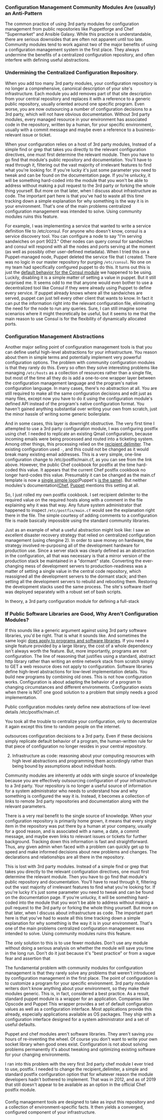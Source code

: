 ### Configuration Management Community Modules Are (usually) an Anti-Pattern

The common practice of using 3rd party modules for configuration management from public repositories like Puppetforge and Chef "Supermarket" and Ansible Galaxy.  While this practice is understandable, there are serious downsides that are often not apparent until too late.  Community modules tend to work against two of the major benefits of using a configuration management system in the first place.  They always undermine the benefits of a centralized configuration repository, and often interfere with defining useful abstractions.

### Undermining the Centralized Configuration Repository.

When you add too many 3rd party modules, your configuration repository is no longer a comprehensive, canonical description of your site's infrastructure.  Each module you add removes part of that site description from your central repository and replaces it with a reference to a generic public repository, usually oriented around one specific program.  Even worse, you are now outsourcing a number of configuration decisions to a 3rd party, which will not have obvious documentation.  Without 3rd party modules, every managed resource in your environment has associated code in the repository, written by a human, for your specific environment, usually with a commit message and maybe even a reference to a business-relevant issue or ticket.

When your configuration relies on a host of 3rd party modules, Instead of a simple find or grep that takes you directly to the relevant configuration directives, one must first determine the relevant module.  Then you have to go find that module's public repository and documentation.  You'll have to read through it, filtering out the vast majority of irrelevant features to find what you're looking for.  If you're lucky it's just some parameter you need to tweak and can be found on the documentation page.  If you're unlucky, it will be something hard-coded into the module that you won't be able to address without making a pull request to the 3rd party or forking the whole thing yourself.  But more on that later, when I discuss about infrastructure as code.  The important part here is that you've had to waste all this time tracking down a simple explanation for why something is the way it is in your environment.  That's one of the main problems centralized configuration management was intended to solve.  Using community modules ruins this feature.

For example, I was implementing a service that wanted to write a service definition file to /etc/consul.  For anyone who doesn't know, consul is a service discovery tool.  You can configure a node to say "I'm serving sandwiches on port 9023."   Other nodes can query consul for sandwiches and consul will respond with all the nodes and ports serving at the moment (as well as possibly other user-defined metadata).  When I tried this on a Puppet-managed node, Puppet deleted the service file that I created.  There was no logic in our master repository for purging `/etc/consul`.  No one on my team had specifically configured puppet to do this.  It turns out this is just the [default behavior for the Consul module](https://github.com/solarkennedy/puppet-consul/blob/4af8f2c56fbaadb9c0d1701f9fd1a17fbc3b14a4/manifests/init.pp#L221) we happened to be using.  Luckily, disabling it is a simple matter of setting a value in puppet.  But it still surprised me.  It seems odd to me that anyone would even bother to use a decentralized tool like Consul if they were already using Puppet to define every service.  If puppet already knows where all the sandwiches are served, puppet can just tell every other client that wants to know.  In fact it can put the information right into the relevant configuration file, eliminating the need for the node to run any queries.  Sure, I can still imagine some scenarios where it might theoretically be useful, but it seems to me that the main reason to use Consul is for the flexibility of dynamically allocated ports.

### Configuration Management Abstractions

Another major selling point of configuration management tools is that you can define useful high-level abstractions for your infrastructure.  You reason about them in simple terms and potentially implement very powerful configuration options.  The problem with community configuration modules is that they rarely do this.  Every so often they solve interesting problems like managing `/etc/hosts` as a collection of resources rather than a single file, but most of the time all they do is add a one-to-one wrapper layer between the configuration management language and the program's native configuration language.  In many cases, there's no abstraction at all.  You are still required to make all the same configuration decisions and edit just as many files, except now you have to do it using the configuration module's defined API instead of the program's native configuration format.  You haven't gained anything substantial over writing your own from scratch, just the minor hassle of writing some generic boilerplate.

And in some cases, this layer is downright obstructive.  The very first time I attempted to use a 3rd party configuration module, I was configuring postfix using chef.  I needed to replicate an existing Qmail configuration, because incoming emails were being processed and routed into a ticketing system.  Among other things, this processing relied on the [recipient delimiter](http://www.postfix.org/postconf.5.html#recipient_delimiter).  The existing configuration used `-`, and this could not be changed as it would break many existing email addresses.  This is a very simple, one-line configuration change to /etc/postfix/main.cf, as you can see from the link above.  However, the public Chef cookbook for postfix at the time hard-coded this value.  It appears that the current Chef postfix cookbook no longer hard-codes this value.  Presumably it can be changed as the main.cf template is now a [single simple loop](https://github.com/chef-cookbooks/postfix/blob/7031d06df016e51f406c6afd85cb4352df1ee472/templates/main.cf.erb)(Puppet's [is the same](https://github.com/camptocamp/puppet-postfix/blob/8688aaf7e2dcc8a5f996cd3b4601a9f2d2b8a111/templates/conffile.erb)).  But neither modules's documentation([Chef](https://github.com/chef-cookbooks/postfix/blob/7031d06df016e51f406c6afd85cb4352df1ee472/README.md), [Puppet](https://github.com/camptocamp/puppet-postfix/blob/8688aaf7e2dcc8a5f996cd3b4601a9f2d2b8a111/README.md) mentions this setting at all.

So, I just rolled my own postfix cookbook.  I set recipient delimiter to the required value on the required hosts along with a comment in the file explaining why it was that way.  Any future system administrator that happened to inspect `/etc/postfix/main.cf` would see the explanation right there in the file.  The simple courtesy of adding comments to a configuration file is made basically impossible using the standard community libraries.



Just as an example of what a useful abstraction might look like: I saw an excellent disaster recovery strategy that relied on centralized configuration management (using cfengine 2).  In order to save money on hardware, the strategy involved re-purposing all of the development hardware for production use.  Since a server stack was clearly defined as an abstraction in the configuration, all that was necessary is that a mirror version of the production stack be maintained in a "dormant" state.  Converting the ever-changing mess of development servers to production-readiness was a matter of setting a single value in the central code repository, which reassigned all the development servers to the dormant stack; and then setting all the development servers to rebuild and rebooting them.  Restoring the development stacks used the same process.  The site's software itself was deployed separately with a robust set of bash scripts.

In theory, a 3rd party configuration module for defining a full-stack 

### If Public Software Libraries are Good, Why Aren't Configuration Modules?



If this sounds like a generic argument against using 3rd party software libraries, you'd be right.  That is what it sounds like.  And sometimes the same logic [does apply to programs and software libraries](https://www.youtube.com/watch?v=oyLBGkS5ICk).  If you need a single feature provided by a large library, the cost of a whole dependency isn't always worth the feature.  But, more importantly, programs are not configuration.  The line of reasoning that justifies using a standard, abstract http library rather than writing an entire network stack from scratch simply to GET a web resource does not apply to configuration.  Software libraries define high-level abstractions for low-level implementation details.  You build new programs by combining old ones.  This is not how configuration works.  Configuration is about adapting the behavior of a program to changing circumstances and different environments.  Configuration exists when there is NOT one good solution to a problem that simply needs a good implementation.

Public configuration modules rarely define new abstractions of low-level details /etc/postfix/main.cf.


You took all the trouble to centralize your configuration, only to decentralize it again except this time to random people on the internet.

outsources configuration decisions to a 3rd party.  Even if these decisions simply replicate default behavior of a program, the human-written rule for that piece of configuration no longer resides in your central repository.  

2.  Infrastructure as code: reasoning about your computing resources with high level abstractions and programming them accordingly rather than being bound by assumptions about individual hosts.

Community modules are inherently at odds with single source of knowledge because you are effectively outsourcing configuration of your infrastructure to a 3rd party.  Your repository is no longer a useful source of information for a system administrator who needs to understand how and why something is configured the way it is.  Instead, it becomes a collection of links to remote 3rd party repositories and documentation along with the relevant parameters.

There is a very real benefit to the single source of knowledge.  When your configuration repository is primarily home grown, it means that every single item in the repository was put there by a human at your company, usually for a good reason, and is associated with a name, a date, a commit message, and maybe even links to relevant issues or tickets for further background.  Tracking down this information is fast and straightforward.  Thus, any given admin when faced with a problem can quickly get up to speed and make informed decisions about new problems and changes.  The declarations and relationships are all there in the repository.

This is lost with 3rd party modules.  Instead of a simple find or grep that takes you directly to the relevant configuration directives, one must first determine the relevant module.  Then you have to go find that module's public repository and documentation.  You'll have to read through it, filtering out the vast majority of irrelevant features to find what you're looking for.  If you're lucky it's just some parameter you need to tweak and can be found on the documentation page.  If you're unlucky, it will be something hard-coded into the module that you won't be able to address without making a pull request to the 3rd party or forking the whole thing yourself.  But more on that later, when I discuss about infrastructure as code.  The important part here is that you've had to waste all this time tracking down a simple explanation for why something is the way it is in your environment.  That's one of the main problems centralized configuration management was intended to solve.  Using community modules ruins this feature.

The only solution to this is to use fewer modules.  Don't use any module without doing a serious analysis on whether the module will save you time in the long run.  Don't do it just because it's "best practice" or from a vague fear and assertion that 

The fundamental problem with community modules for configuration management is that they rarely solve any problems that weren't introduced by configuration management in the first place.  The point of configuration is to customize a program for your specific environment.  3rd party module writers don't know anything about your environment, so they make their modules generic.  This is, in fact, considered a best practice.  As a result, standard puppet module is a wrapper for an application.  Companies like Opscode and Puppet This wrapper provides a set of default configuration values as well as a configuration interface.  Most applications provide this already, especially applications available as OS packages.  They ship with a configuration interface designed for a system administrator and a set of useful defaults.

Puppet and chef modules aren't software libraries.  They aren't saving you hours of re-inventing the wheel.  Of course you don't want to write your own socket library when good ones exist.  Configuration is not about solving problems permanently it's about tweaking and optimizing existing software for your changing environments.

 I ran into this problem with the very first 3rd party chef module I ever tried to use, postfix.  I needed to change the recipient_delimiter, a simple and standard postfix configuration option that for whatever reason the module developers hadn't bothered to implement.  That was in 2012, and as of 2019 that still doesn't appear to be available as an option in the official Chef postfix module.

###
Config management tools are designed to take as input this repository and a collection of environment-specific facts.  It then yields a converged, configured component of your infrastructure. 